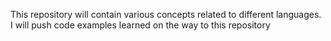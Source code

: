 This repository will contain various concepts related to different languages.
I will push code examples learned on the way to this repository
